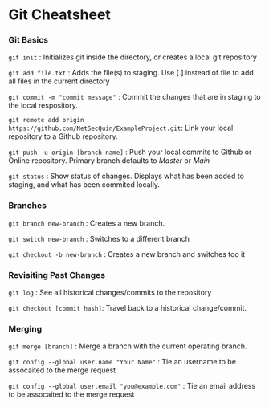 # Git Cheatsheet

### Git Basics

` git init ` : Initializes git inside the directory, or creates a local git repository

`git add file.txt` : Adds the file(s) to staging. Use [.] instead of file to add all files in the current directory

`git commit -m "commit message"` : Commit the changes that are in staging to the local respository. 

`git remote add origin https://github.com/NetSecQuin/ExampleProject.git`: Link your local repository to a Github repository. 

`git push -u origin [branch-name]` : Push your local commits to Github or Online repository. Primary branch defaults to *Master* or *Main*

`git status` : Show status of changes. Displays what has been added to staging, and what has been commited locally. 

### Branches

`git branch new-branch` : Creates a new branch.

`git switch new-branch` : Switches to a different branch

`git checkout -b new-branch` : Creates a new branch and switches too it

### Revisiting Past Changes

`git log` : See all historical changes/commits to the repository

`git checkout [commit hash]`: Travel back to a historical change/commit.

### Merging

`git merge [branch]` : Merge a branch with the current operating branch.

`git config --global user.name "Your Name"` : Tie an username to be assocaited to the merge request

`git config --global user.email "you@example.com"` : Tie an email address to be assocaited to the merge request
